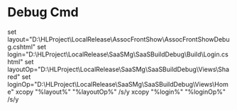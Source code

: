 # Debug Cmd

set layout="D:\HLProject\LocalRelease\AssocFrontShow\AssocFrontShowDebug\.cshtml"
set login="D:\HLProject\LocalRelease\SaaSMg\SaaSBuildDebug\Build\Login.cshtml"
set layoutOp="D:\HLProject\LocalRelease\SaaSMg\SaaSBuildDebug\Views\Shared\"
set loginOp="D:\HLProject\LocalRelease\SaaSMg\SaaSBuildDebug\Views\Home\"
xcopy "%layout%" "%layoutOp%" \/s\/y
xcopy "%login%" "%loginOp%" \/s\/y

